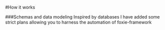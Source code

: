 #How it works

###Schemas and data modeling
Inspired by databases I have added some strict plans allowing you to harness the automation of foxie-framework
